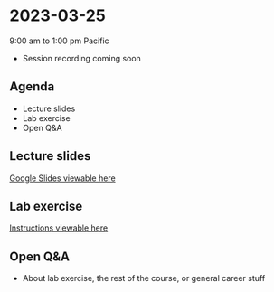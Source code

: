 # 2023-03-25
9:00 am to 1:00 pm Pacific
* Session recording coming soon

## Agenda
* Lecture slides
* Lab exercise
* Open Q&A

## Lecture slides
[Google Slides viewable here](https://docs.google.com/presentation/d/12hq8uCeNEx9eyFuDsmH9YiBw_iDtsMAVIQWvTdyEFQo/edit?usp=sharing)

## Lab exercise
[Instructions viewable here](https://github.com/alex-pakalniskis/gisc606-spring2023/blob/main/lab2/GISC606_L2.ipynb)

## Open Q&A
* About lab exercise, the rest of the course, or general career stuff
